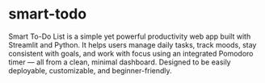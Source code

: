 # smart-todo
Smart To-Do List is a simple yet powerful productivity web app built with Streamlit and Python. It helps users manage daily tasks, track moods, stay consistent with goals, and work with focus using an integrated Pomodoro timer — all from a clean, minimal dashboard. Designed to be easily deployable, customizable, and beginner-friendly.
